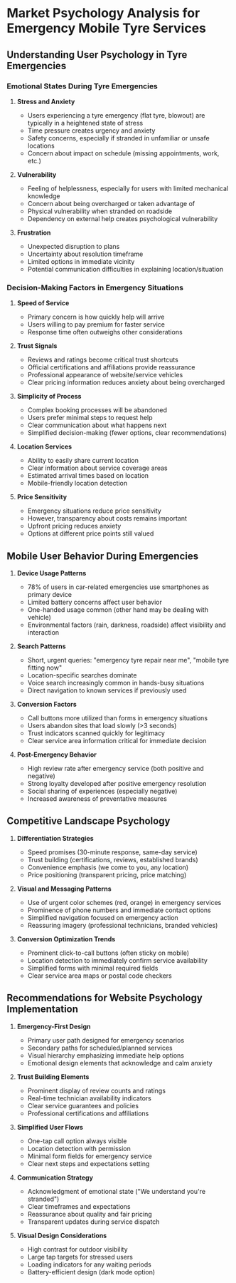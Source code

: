 # Market Psychology Analysis for Emergency Mobile Tyre Services

## Understanding User Psychology in Tyre Emergencies

### Emotional States During Tyre Emergencies

1. **Stress and Anxiety**
   - Users experiencing a tyre emergency (flat tyre, blowout) are typically in a heightened state of stress
   - Time pressure creates urgency and anxiety
   - Safety concerns, especially if stranded in unfamiliar or unsafe locations
   - Concern about impact on schedule (missing appointments, work, etc.)

2. **Vulnerability**
   - Feeling of helplessness, especially for users with limited mechanical knowledge
   - Concern about being overcharged or taken advantage of
   - Physical vulnerability when stranded on roadside
   - Dependency on external help creates psychological vulnerability

3. **Frustration**
   - Unexpected disruption to plans
   - Uncertainty about resolution timeframe
   - Limited options in immediate vicinity
   - Potential communication difficulties in explaining location/situation

### Decision-Making Factors in Emergency Situations

1. **Speed of Service**
   - Primary concern is how quickly help will arrive
   - Users willing to pay premium for faster service
   - Response time often outweighs other considerations

2. **Trust Signals**
   - Reviews and ratings become critical trust shortcuts
   - Official certifications and affiliations provide reassurance
   - Professional appearance of website/service vehicles
   - Clear pricing information reduces anxiety about being overcharged

3. **Simplicity of Process**
   - Complex booking processes will be abandoned
   - Users prefer minimal steps to request help
   - Clear communication about what happens next
   - Simplified decision-making (fewer options, clear recommendations)

4. **Location Services**
   - Ability to easily share current location
   - Clear information about service coverage areas
   - Estimated arrival times based on location
   - Mobile-friendly location detection

5. **Price Sensitivity**
   - Emergency situations reduce price sensitivity
   - However, transparency about costs remains important
   - Upfront pricing reduces anxiety
   - Options at different price points still valued

## Mobile User Behavior During Emergencies

1. **Device Usage Patterns**
   - 78% of users in car-related emergencies use smartphones as primary device
   - Limited battery concerns affect user behavior
   - One-handed usage common (other hand may be dealing with vehicle)
   - Environmental factors (rain, darkness, roadside) affect visibility and interaction

2. **Search Patterns**
   - Short, urgent queries: "emergency tyre repair near me", "mobile tyre fitting now"
   - Location-specific searches dominate
   - Voice search increasingly common in hands-busy situations
   - Direct navigation to known services if previously used

3. **Conversion Factors**
   - Call buttons more utilized than forms in emergency situations
   - Users abandon sites that load slowly (>3 seconds)
   - Trust indicators scanned quickly for legitimacy
   - Clear service area information critical for immediate decision

4. **Post-Emergency Behavior**
   - High review rate after emergency service (both positive and negative)
   - Strong loyalty developed after positive emergency resolution
   - Social sharing of experiences (especially negative)
   - Increased awareness of preventative measures

## Competitive Landscape Psychology

1. **Differentiation Strategies**
   - Speed promises (30-minute response, same-day service)
   - Trust building (certifications, reviews, established brands)
   - Convenience emphasis (we come to you, any location)
   - Price positioning (transparent pricing, price matching)

2. **Visual and Messaging Patterns**
   - Use of urgent color schemes (red, orange) in emergency services
   - Prominence of phone numbers and immediate contact options
   - Simplified navigation focused on emergency action
   - Reassuring imagery (professional technicians, branded vehicles)

3. **Conversion Optimization Trends**
   - Prominent click-to-call buttons (often sticky on mobile)
   - Location detection to immediately confirm service availability
   - Simplified forms with minimal required fields
   - Clear service area maps or postal code checkers

## Recommendations for Website Psychology Implementation

1. **Emergency-First Design**
   - Primary user path designed for emergency scenarios
   - Secondary paths for scheduled/planned services
   - Visual hierarchy emphasizing immediate help options
   - Emotional design elements that acknowledge and calm anxiety

2. **Trust Building Elements**
   - Prominent display of review counts and ratings
   - Real-time technician availability indicators
   - Clear service guarantees and policies
   - Professional certifications and affiliations

3. **Simplified User Flows**
   - One-tap call option always visible
   - Location detection with permission
   - Minimal form fields for emergency service
   - Clear next steps and expectations setting

4. **Communication Strategy**
   - Acknowledgment of emotional state ("We understand you're stranded")
   - Clear timeframes and expectations
   - Reassurance about quality and fair pricing
   - Transparent updates during service dispatch

5. **Visual Design Considerations**
   - High contrast for outdoor visibility
   - Large tap targets for stressed users
   - Loading indicators for any waiting periods
   - Battery-efficient design (dark mode option)